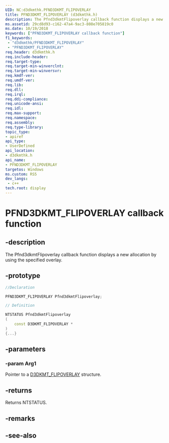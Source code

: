 ```yaml
---
UID: NC:d3dkmthk.PFND3DKMT_FLIPOVERLAY
title: PFND3DKMT_FLIPOVERLAY (d3dkmthk.h)
description: The Pfnd3dkmtFlipoverlay callback function displays a new allocation by using the specified overlay.
ms.assetid: 29cd8d93-c162-47a4-9ac3-808e705819c0
ms.date: 10/19/2018
keywords: ["PFND3DKMT_FLIPOVERLAY callback function"]
f1_keywords:
 - "d3dkmthk/PFND3DKMT_FLIPOVERLAY"
 - "PFND3DKMT_FLIPOVERLAY"
req.header: d3dkmthk.h
req.include-header:
req.target-type:
req.target-min-winverclnt:
req.target-min-winversvr:
req.kmdf-ver:
req.umdf-ver:
req.lib:
req.dll:
req.irql: 
req.ddi-compliance:
req.unicode-ansi:
req.idl:
req.max-support:
req.namespace:
req.assembly:
req.type-library: 
topic_type: 
- apiref
api_type: 
- UserDefined
api_location: 
- d3dkmthk.h
api_name: 
- PFND3DKMT_FLIPOVERLAY
targetos: Windows
ms.custom: RS5
dev_langs:
 - c++
tech.root: display
---
```


# PFND3DKMT_FLIPOVERLAY callback function

## -description

The Pfnd3dkmtFlipoverlay callback function displays a new allocation by using the specified overlay.

## -prototype

```cpp
//Declaration

PFND3DKMT_FLIPOVERLAY Pfnd3dkmtFlipoverlay; 

// Definition

NTSTATUS Pfnd3dkmtFlipoverlay 
(
	const D3DKMT_FLIPOVERLAY *
)
{...}

```

## -parameters

### -param Arg1

Pointer to a [D3DKMT_FLIPOVERLAY](ns-d3dkmthk-_d3dkmt_flipoverlay.md) structure.

## -returns

Returns NTSTATUS.


## -remarks




## -see-also
